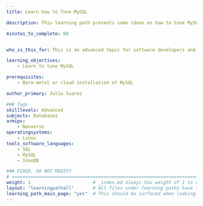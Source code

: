 ```yaml
---
title: Learn how to Tune MySQL

description: This learning path presents some ideas on how to tune MySQL

minutes_to_complete: 60


who_is_this_for: This is an advanced topic for software developers and DevOps professionals interested in optimizing MySQL performance.

learning_objectives:
    - Learn to tune MySQL

prerequisites:
    - Bare-metal or cloud installation of MySQL

author_primary: Julio Suarez

### Tags
skilllevels: Advanced
subjects: Databases
armips:
    - Neoverse
operatingsystems:
    - Linux
tools_software_languages:
    - SQL
    - MySQL
    - InnoDB

### FIXED, DO NOT MODIFY
# ================================================================================
weight: 1                       # _index.md always has weight of 1 to order correctly
layout: "learningpathall"       # All files under learning paths have this same wrapper
learning_path_main_page: "yes"  # This should be surfaced when looking for related content. Only set for _index.md of learning path content.
---
```

